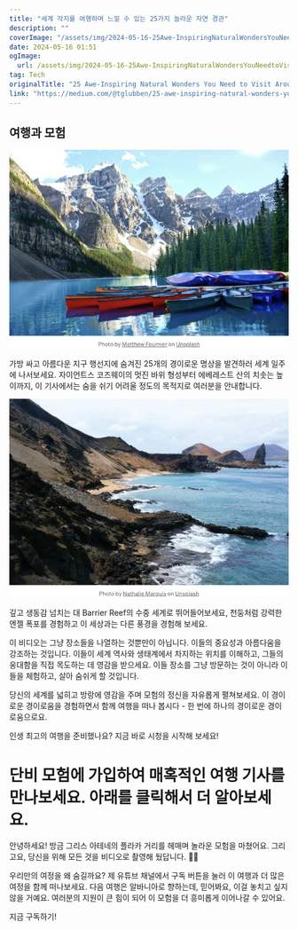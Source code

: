 ```yaml
---
title: "세계 각지를 여행하며 느낄 수 있는 25가지 놀라운 자연 경관"
description: ""
coverImage: "/assets/img/2024-05-16-25Awe-InspiringNaturalWondersYouNeedtoVisitAroundTheWorld_0.png"
date: 2024-05-16 01:51
ogImage: 
  url: /assets/img/2024-05-16-25Awe-InspiringNaturalWondersYouNeedtoVisitAroundTheWorld_0.png
tag: Tech
originalTitle: "25 Awe-Inspiring Natural Wonders You Need to Visit Around The World"
link: "https://medium.com/@tglubben/25-awe-inspiring-natural-wonders-you-need-to-visit-around-the-world-8977dbc21ac2"
---
```



## 여행과 모험

![이미지](/assets/img/2024-05-16-25Awe-InspiringNaturalWondersYouNeedtoVisitAroundTheWorld_0.png)

가방 싸고 아름다운 지구 행선지에 숨겨진 25개의 경이로운 명상을 발견하러 세계 일주에 나서보세요. 자이언트스 코즈웨이의 멋진 바위 형성부터 에베레스트 산의 치솟는 높이까지, 이 기사에서는 숨을 쉬기 어려울 정도의 목적지로 여러분을 안내합니다.

![이미지](/assets/img/2024-05-16-25Awe-InspiringNaturalWondersYouNeedtoVisitAroundTheWorld_1.png)



깊고 생동감 넘치는 대 Barrier Reef의 수중 세계로 뛰어들어보세요, 천둥처럼 강력한 엔젤 폭포를 경험하고 이 세상과는 다른 풍경을 경험해 보세요.

이 비디오는 그냥 장소들을 나열하는 것뿐만이 아닙니다. 이들의 중요성과 아름다움을 강조하는 것입니다. 이들이 세계 역사와 생태계에서 차지하는 위치를 이해하고, 그들의 웅대함을 직접 목도하는 데 영감을 받으세요. 이들 장소를 그냥 방문하는 것이 아니라 이들을 체험하고, 살아 숨쉬게 할 것입니다.

당신의 세계를 넓히고 방랑에 영감을 주며 모험의 정신을 자유롭게 펼쳐보세요. 이 경이로운 경이로움을 경험하면서 함께 여행을 떠나 봅시다 - 한 번에 하나의 경이로운 경이로움으로요.

인생 최고의 여행을 준비했나요? 지금 바로 시청을 시작해 보세요!



# 단비 모험에 가입하여 매혹적인 여행 기사를 만나보세요. 아래를 클릭해서 더 알아보세요.

안녕하세요! 방금 그리스 아테네의 플라카 거리를 헤매며 놀라운 모험을 마쳤어요. 그리고요, 당신을 위해 모든 것을 비디오로 촬영해 뒀답니다. 🎥✨

우리만의 여정을 왜 숨길까요? 제 유튜브 채널에서 구독 버튼을 눌러 이 여행과 더 많은 여정을 함께 떠나보세요. 다음 여행은 알바니아로 향하는데, 믿어봐요, 이걸 놓치고 싶지 않을 거예요. 여러분의 지원이 큰 힘이 되어 이 모험을 더 흥미롭게 이어나갈 수 있어요.

지금 구독하기!